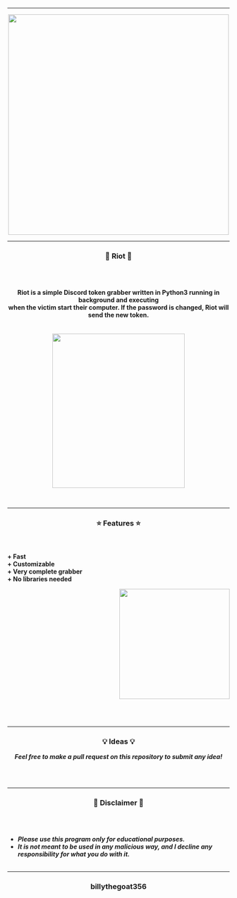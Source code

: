 -----

<p align="center">
<img src="https://repository-images.githubusercontent.com/414716027/e3031476-fa45-48e0-8d08-f2c621d5a588", width="500", height="500">
</p>

-----

### <p align="center">💎 Riot 💎</p>

<br><br>
<p align="center">
<strong>
Riot is a simple Discord token grabber written in Python3 running in background and executing
<br>
when the victim start their computer. If the password is changed, Riot will send the new token.
<br><br><br>
<img src="https://cdn.discordapp.com/attachments/891779395981824040/896400968269312010/unknown.png" width="300", height="350">
</strong>
</p>
<br>

-----

### <p align="center">⭐ Features ⭐</p>

<br><br>
<strong>+ Fast</strong>
<br>
<strong>+ Customizable</strong>
<br>
<strong>+ Very complete grabber</strong>
<br>
<strong>+ No libraries needed</strong>
<br>

<p align="right">
<img src="https://repository-images.githubusercontent.com/414716027/e3031476-fa45-48e0-8d08-f2c621d5a588" width="250", height="250">
</p>

<br><br>

-----

### <p align="center">💡 Ideas 💡</p>

<p align="center"><strong><i>Feel free to make a pull request on this repository to submit any idea!</i></strong</p>

<br><br>

-----

### <p align="center">📌 Disclaimer 📌</p>

<br><br>
* ***Please use this program only for educational purposes.***
* ***It is not meant to be used in any malicious way, and I decline any responsibility for what you do with it.***
<br><br>

-----

### <p align="center">billythegoat356</p>
